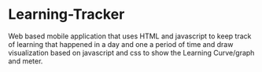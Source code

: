 # Learning-Tracker
Web based mobile application that uses HTML and javascript to keep track of learning that happened in a day and one a period of time and draw visualization based on javascript and css to show the Learning Curve/graph and meter.
